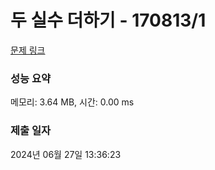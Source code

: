 # 두 실수 더하기 - 170813/1 

[문제 링크](https://level.goorm.io/exam/170813/%EB%91%90-%EC%8B%A4%EC%88%98-%EB%8D%94%ED%95%98%EA%B8%B0/quiz/1) 

### 성능 요약

메모리: 3.64 MB, 시간: 0.00 ms

### 제출 일자

2024년 06월 27일 13:36:23

